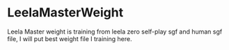 # LeelaMasterWeight
Leela Master weight is training from leela zero self-play sgf and human sgf file, I will put best weight file I training here.

